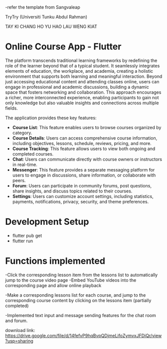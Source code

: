 -refer the template from Sangvaleap

TryTry (Universiti Tunku Abdul Rahman)

TAY KI CHANG
HO YU HAO
LAU WENG KIAT


# Online Course App - Flutter

The platform transcends traditional learning frameworks by redefining the role of the learner beyond that of a typical student. It seamlessly integrates elements of education, the workplace, and academia, creating a holistic environment that supports both learning and meaningful interaction. Beyond just accessing educational content and attending classes online, users can engage in professional and academic discussions, building a dynamic space that fosters networking and collaboration. This approach encourages a richer, more interconnected experience, enabling participants to gain not only knowledge but also valuable insights and connections across multiple fields.

The application provides these key features:

- **Course List**: This feature enables users to browse courses organized by category.
- **Course Details**: Users can access comprehensive course information, including objectives, lessons, schedule, reviews, pricing, and more.
- **Course Tracking**: This feature allows users to view both ongoing and completed courses.
- **Chat**: Users can communicate directly with course owners or instructors in real-time.
- **Messenger**: This feature provides a separate messaging platform for users to engage in discussions, share information, or collaborate with peers.
- **Forum**: Users can participate in community forums, post questions, share insights, and discuss topics related to their courses.
- **Settings**: Users can customize account settings, including statistics, payments, notifications, privacy, security, and theme preferences.

# Development Setup

- flutter pub get
- flutter run

# Functions implemented
-Click the corresponding lesson item from the lessons list to automatically jump to the course video page
-Embed YouTube videos into the corresponding page and allow online playback

-Make a corresponding lessons list for each course, and jump to the corresponding course content by clicking on the lessons item (partially completed)

-Implemented text input and message sending features for the chat room and forum.


download link:
https://drive.google.com/file/d/14fefvP9hqBvpQDjmeLifoZymvxJFDiQr/view?usp=sharing